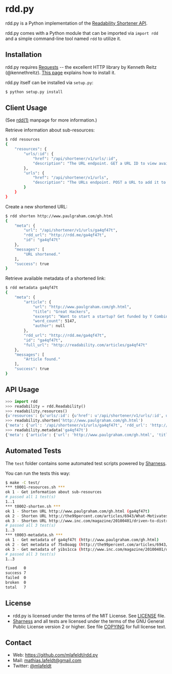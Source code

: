 rdd.py
======

rdd.py is a Python implementation of the [Readability Shortener API].

rdd.py comes with a Python module that can be imported via `import rdd` and a
simple command-line tool named `rdd` to utilize it.


Installation
------------

rdd.py requires [Requests] -- the excellent HTTP library by Kenneth Reitz
(@kennethreitz). [This page][Requests-install] explains how to install it.

rdd.py itself can be installed via `setup.py`:

```sh
$ python setup.py install
```


Client Usage
------------

(See [rdd(1)] manpage for more information.)

Retrieve information about sub-resources:

```sh
$ rdd resources
{
    "resources": {
        "urls/:id": {
            "href": "/api/shortener/v1/urls/:id",
            "description": "The URL endpoint. GET a URL ID to view available metadata of a shortened link."
        },
        "urls": {
            "href": "/api/shortener/v1/urls",
            "description": "The URLs endpoint. POST a URL to add it to the shortener."
        }
    }
}
```

Create a new shortened URL:

```sh
$ rdd shorten http://www.paulgraham.com/gh.html
{
    "meta": {
        "url": "/api/shortener/v1/urls/ga4qf47t",
        "rdd_url": "http://rdd.me/ga4qf47t",
        "id": "ga4qf47t"
    },
    "messages": [
        "URL shortened."
    ],
    "success": true
}
```

Retrieve available metadata of a shortened link:

```sh
$ rdd metadata ga4qf47t
{
    "meta": {
        "article": {
            "url": "http://www.paulgraham.com/gh.html",
            "title": "Great Hackers",
            "excerpt": "Want to start a startup? Get funded by Y Combinator . July 2004 (This essay is derived from a talk at Oscon 2004.) A few months ago I finished a new book , and in reviews I keep noticing words like&hellip;",
            "word_count": 5147,
            "author": null
        },
        "rdd_url": "http://rdd.me/ga4qf47t",
        "id": "ga4qf47t",
        "full_url": "http://readability.com/articles/ga4qf47t"
    },
    "messages": [
        "Article found."
    ],
    "success": true
}
```


API Usage
---------

```python
>>> import rdd
>>> readability = rdd.Readability()
>>> readability.resources()
{u'resources': {u'urls/:id': {u'href': u'/api/shortener/v1/urls/:id', u'description': u'The URL endpoint. GET a URL ID to view available metadata of a shortened link.'}, u'urls': {u'href': u'/api/shortener/v1/urls', u'description': u'The URLs endpoint. POST a URL to add it to the shortener.'}}}
>>> readability.shorten('http://www.paulgraham.com/gh.html')
{'meta': {'url': '/api/shortener/v1/urls/ga4qf47t', 'rdd_url': 'http://rdd.me/ga4qf47t', 'id': 'ga4qf47t'}, 'messages': ['URL shortened.'], 'success': True}
>>> readability.metadata('ga4qf47t')
{'meta': {'article': {'url': 'http://www.paulgraham.com/gh.html', 'title': 'Great Hackers', 'excerpt': 'Want to start a startup? Get funded by Y Combinator . July 2004 (This essay is derived from a talk at Oscon 2004.) A few months ago I finished a new book , and in reviews I keep noticing words like&hellip;', 'word_count': 5147, 'author': None}, 'rdd_url': 'http://rdd.me/ga4qf47t', 'id': 'ga4qf47t', 'full_url': 'http://readability.com/articles/ga4qf47t'}, 'messages': ['Article found.'], 'success': True}
```


Automated Tests
---------------

The `test` folder contains some automated test scripts powered by [Sharness].

You can run the tests this way:

```sh
$ make -C test/
*** t0001-resources.sh ***
ok 1 - Get information about sub-resources
# passed all 1 test(s)
1..1
*** t0002-shorten.sh ***
ok 1 - Shorten URL http://www.paulgraham.com/gh.html (ga4qf47t)
ok 2 - Shorten URL http://the99percent.com/articles/6943/What-Motivates-Us-To-Do-Great-Work (75x8oaqg)
ok 3 - Shorten URL http://www.inc.com/magazine/20100401/driven-to-distraction.html (yibs1cca)
# passed all 3 test(s)
1..3
*** t0003-metadata.sh ***
ok 1 - Get metadata of ga4qf47t (http://www.paulgraham.com/gh.html)
ok 2 - Get metadata of 75x8oaqg (http://the99percent.com/articles/6943/What-Motivates-Us-To-Do-Great-Work)
ok 3 - Get metadata of yibs1cca (http://www.inc.com/magazine/20100401/driven-to-distraction.html)
# passed all 3 test(s)
1..3

fixed   0
success 7
failed  0
broken  0
total   7
```


License
-------

* rdd.py is licensed under the terms of the MIT License. See [LICENSE] file.
* [Sharness] and all tests are licensed under the terms of the GNU General
  Public License version 2 or higher. See file [COPYING] for full license text.


Contact
-------

* Web: <https://github.com/mlafeldt/rdd.py>
* Mail: <mathias.lafeldt@gmail.com>
* Twitter: [@mlafeldt](https://twitter.com/mlafeldt)


[COPYING]: https://github.com/mlafeldt/rdd.py/blob/master/test/COPYING
[LICENSE]: https://github.com/mlafeldt/rdd.py/blob/master/LICENSE
[Readability Shortener API]: https://www.readability.com/publishers/rdd
[Sharness]: https://github.com/mlafeldt/Sharness
[rdd(1)]: http://mlafeldt.github.com/rdd.py/rdd.1.html
[Requests]: http://python-requests.org
[Requests-install]: http://docs.python-requests.org/en/latest/user/install/
